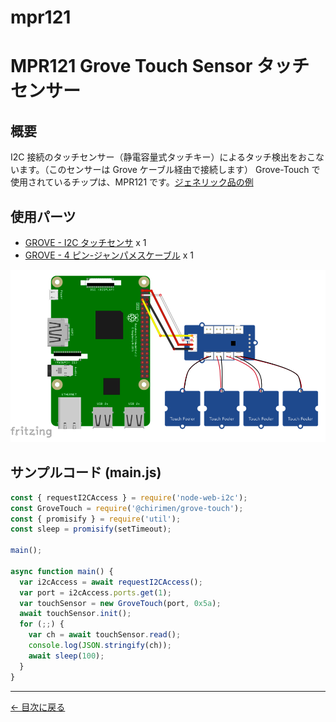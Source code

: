 # mpr121

# MPR121 Grove Touch Sensor タッチセンサー

## 概要

I2C 接続のタッチセンサー（静電容量式タッチキー）によるタッチ検出をおこないます。（このセンサーは Grove ケーブル経由で接続します）
Grove-Touch で使用されているチップは、MPR121 です。[ジェネリック品の例](https://www.amazon.co.jp/s?k=MPR121)

## 使用パーツ

- [GROVE - I2C タッチセンサ](https://www.switch-science.com/catalog/825/) x 1
- [GROVE - 4 ピン-ジャンパメスケーブル](https://www.switch-science.com/catalog/1048/) x 1

![回路図](./images/mpr121/schematic.png 'schematic')

## サンプルコード (main.js)

```javascript
const { requestI2CAccess } = require('node-web-i2c');
const GroveTouch = require('@chirimen/grove-touch');
const { promisify } = require('util');
const sleep = promisify(setTimeout);

main();

async function main() {
  var i2cAccess = await requestI2CAccess();
  var port = i2cAccess.ports.get(1);
  var touchSensor = new GroveTouch(port, 0x5a);
  await touchSensor.init();
  for (;;) {
    var ch = await touchSensor.read();
    console.log(JSON.stringify(ch));
    await sleep(100);
  }
}
```

---

[← 目次に戻る](./index.md)
